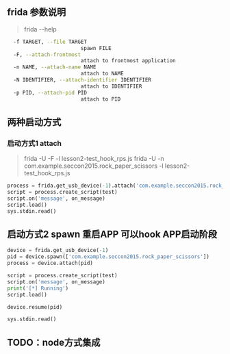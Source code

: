 ## frida 参数说明
> frida --help
```bash
  -f TARGET, --file TARGET
                        spawn FILE
  -F, --attach-frontmost
                        attach to frontmost application
  -n NAME, --attach-name NAME
                        attach to NAME
  -N IDENTIFIER, --attach-identifier IDENTIFIER
                        attach to IDENTIFIER
  -p PID, --attach-pid PID
                        attach to PID
```

## 两种启动方式

### 启动方式1 attach

> frida -U -F -l lesson2-test_hook_rps.js
> frida -U -n com.example.seccon2015.rock_paper_scissors -l lesson2-test_hook_rps.js

```python
process = frida.get_usb_device(-1).attach('com.example.seccon2015.rock_paper_scissors')
script = process.create_script(test)
script.on('message', on_message)
script.load()
sys.stdin.read()

```


## 启动方式2 spawn 重启APP 可以hook APP启动阶段

```python
device = frida.get_usb_device(-1)
pid = device.spawn(['com.example.seccon2015.rock_paper_scissors'])
process = device.attach(pid)

script = process.create_script(test)
script.on('message', on_message)
print('[*] Running')
script.load()

device.resume(pid)

sys.stdin.read()
```


## TODO：node方式集成